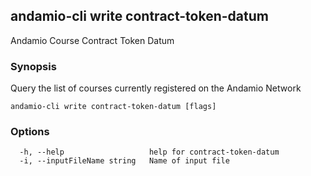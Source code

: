 ## andamio-cli write contract-token-datum

Andamio Course Contract Token Datum

### Synopsis


Query the list of courses currently registered on the Andamio Network
	
	

```
andamio-cli write contract-token-datum [flags]
```

### Options

```
  -h, --help                   help for contract-token-datum
  -i, --inputFileName string   Name of input file
```

